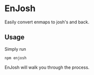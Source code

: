 # EnJosh
Easily convert enmaps to josh's and back.
## Usage
Simply run 
```bash
npm enjosh
```
EnJosh will walk you through the process.